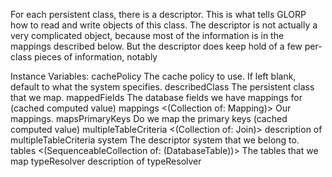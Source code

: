 For each persistent class, there is a descriptor. This is what tells GLORP how to read and write objects of this class. The descriptor is not actually a very complicated object, because most of the information is in the mappings described below. But the descriptor does keep hold of a few per-class pieces of information, notably

Instance Variables:
	cachePolicy	<CachePolicy>	The cache policy to use. If left blank, default to what the system specifies.
	describedClass	<Class>	The persistent class that we map.
	mappedFields	<Collection of: DatabaseField>	The database fields we have mappings for (cached computed value)
	mappings	<(Collection of: Mapping)>	Our mappings.
	mapsPrimaryKeys	<Object>	Do we map the primary keys (cached computed value)
	multipleTableCriteria	<(Collection of: Join)>	description of multipleTableCriteria
	system	<DescriptorSystem>	The descriptor system that we belong to.
	tables	<(SequenceableCollection of: (DatabaseTable))>	The tables that we map
	typeResolver	<TypeResolver>	description of typeResolver

